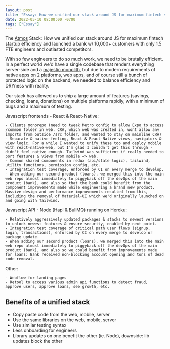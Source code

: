 ```yaml
---
layout: post
title: "Essay: How we unified our stack around JS for maximum fintech startup efficiency"
date: 2022-05-10 08:00:00 -0700
tags: ["Essay"]
---
```


The [Atmos](https://www.joinatmos.com) Stack: How we unified our stack around JS for maximum fintech startup efficiency and launched a bank w/ 10,000+ customers with only 1.5 FTE engineers and outlasted competitors.

With so few engineers to do so much work, we need to be brutally efficient. In a perfect world we'd have a single codebase that renders everything server-side and a [majestic monolith](/a-node-js-developer-discovers-rails/), but due to modern requirements of native apps on 2 platforms, web apps, and of course still a bunch of protected logic on the backend, we needed to balance efficiency and DRYness with reality.

Our stack has allowed us to ship a large amount of features (savings, checking, loans, donations) on multiple platforms rapidly, with a minimum of bugs and a maximum of testing.

Javascript frontends - React & React-Native:

    - Clients monorepo (need to tweak Metro config to allow Expo to access /common folder in web. CRA, which web was created in, wont allow any imports from outside /src folder, and wanted to stay on mainline CRA)
    - Separate & native-feeling, React & React-Native views, navigators & view logic. For a while I wanted to unify these too and deploy mobile with react-native-web, but I'm glad I couldn't get this through - didn't feel native enough. Tailwind was sufficient if really needed to port features & views from mobile => web.
    - Common shared components in redux (api/state logic), tailwind, utility functions, permission config, etc.
    - Integration test coverage, enforced by CI on every merge to develop.
    - When adding our second product (loans), we merged this into the main web repo almost immediately to piggyback off the devOps of the main product (bank), and also so that the bank could benefit from the component improvements made while engineering a brand new product. Massive design and performance improvements resulted from this, including the removal of Material-UI which we'd originally launched on and going with Tailwind.

Javascript API - Node (Hapi & BullMQ) running on Heroku:

    - Relatively aggressively updated packages & stacks to newest versions to unlock newest features & ensure security, enabled by next point.
    - Integration test coverage of critical path user flows (signup, login, transactions), enforced by CI on every merge to develop or package update.
    - When adding our second product (loans), we merged this into the main web repo almost immediately to piggyback off the devOps of the main product (bank), and also so we could benefit from improvements made for loans: Bank received non-blocking account opening and tons of dead code removal.

Other:

    - Webflow for landing pages
    - Retool to access various admin api functions to detect fraud, approve users, approve loans, see growth, etc.

## Benefits of a unified stack

- Copy paste code from the web, mobile, server
- Use the same libraries on the web, mobile, server
- Use similar testing syntax
- Less onboarding for engineers
- Library updates on one benefit the other (ie. Node), downside: lib updates block the other

